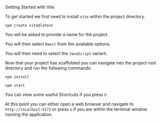 Getting Started with Vite

To get started we first need to install `vite` within the project directory.

```console
npm create vite@latest
```

You will be asked to provide a name for the project.

You will then select `React` from the available options.

You will then need to select the `JavaScript` variant.

Now that your project has scaffolded you can navigate into the project root directory and run the following commands:

```shell
npm install
```

```shell
npm start
```

You can view some useful Shortcuts if you press `h`

At this point you can either open a web browser and navigate to `http://localhost:5173` or press `o` if you are within the terminal window running the application.
